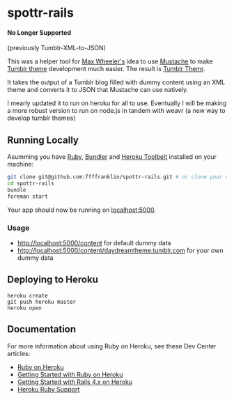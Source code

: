 # spottr-rails 
#### No Longer Supported
(previously Tumblr-XML-to-JSON)

This was a helper tool for [Max Wheeler's](http://makenosound.com/) idea to use 
[Mustache](http://mustache.github.com/) to make [Tumblr theme](http://www.tumblr.com/docs/en/custom_themes) 
development much easier. The result is [Tumblr Themr](http://tumblrthemr.icelab.com.au/).

It takes the output of a Tumblr blog filled with dummy content using an XML theme and converts it to JSON that Mustache can use natively.

I mearly updated it to run on heroku for all to use.  Eventually I will be making a more robust version to run on node.js in tandem with weavr (a new way to develop tumblr themes)

## Running Locally

Asumming you have [Ruby](https://www.ruby-lang.org), [Bundler](http://bundler.io) and [Heroku Toolbelt](https://toolbelt.heroku.com) installed on your machine:

```sh
git clone git@github.com:ffffranklin/spottr-rails.git # or clone your own fork
cd spottr-rails
bundle
foreman start
```

Your app should now be running on [localhost:5000](http://localhost:5000/).

### Usage

* [http://localhost:5000/content](http://localhost:5000/content) for default dummy data
* [http://localhost:5000/content/daydreamtheme.tumblr.com](http://localhost:5000/content/daydreamtheme.tumblr.com) for your own dummy data

## Deploying to Heroku

```
heroku create
git push heroku master
heroku open
```

## Documentation

For more information about using Ruby on Heroku, see these Dev Center articles:

- [Ruby on Heroku](https://devcenter.heroku.com/categories/ruby)
- [Getting Started with Ruby on Heroku](https://devcenter.heroku.com/articles/getting-started-with-ruby)
- [Getting Started with Rails 4.x on Heroku](https://devcenter.heroku.com/articles/getting-started-with-rails4)
- [Heroku Ruby Support](https://devcenter.heroku.com/articles/ruby-support)
